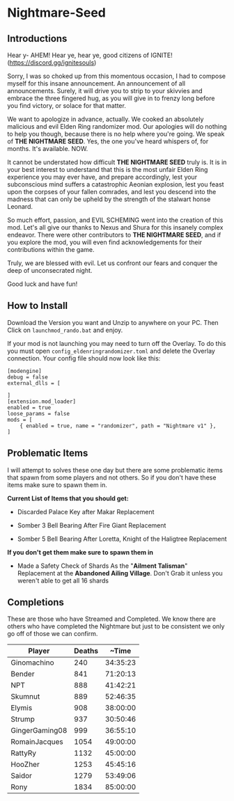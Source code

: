 # Nightmare-Seed

## Introductions
Hear y- AHEM!
Hear ye, hear ye, good citizens of IGNITE! (https://discord.gg/ignitesouls)

Sorry, I was so choked up from this momentous occasion, I had to compose myself for this insane announcement. An announcement of all announcements. Surely, it will drive you to strip to your skivvies and embrace the three fingered hug, as you will give in to frenzy long before you find victory, or solace for that matter.

We want to apologize in advance, actually. We cooked an absolutely malicious and evil Elden Ring randomizer mod. Our apologies will do nothing to help you though, because there is no help where you're going. We speak of **THE NIGHTMARE SEED**. Yes, the one you've heard whispers of, for months. It's available. NOW.

It cannot be understated how difficult **THE NIGHTMARE SEED** truly is. It is in your best interest to understand that this is the most unfair Elden Ring experience you may ever have, and prepare accordingly, lest your subconscious mind suffers a catastrophic Aeonian explosion, lest you feast upon the corpses of your fallen comrades, and lest you descend into the madness that can only be upheld by the strength of the stalwart honse Leonard.

So much effort, passion, and EVIL SCHEMING went into the creation of this mod. Let's all give our thanks to Nexus  and Shura for this insanely complex endeavor. There were other contributors to **THE NIGHTMARE SEED**, and if you explore the mod, you will even find acknowledgements for their contributions within the game.

Truly, we are blessed with evil. Let us confront our fears and conquer the deep of unconsecrated night.

Good luck and have fun!

## How to Install 
Download the Version you want and Unzip to anywhere on your PC. Then Click on `launchmod_rando.bat` and enjoy.

If your mod is not launching you may need to turn off the Overlay.
To do this you must open `config_eldenringrandomizer.toml` and delete the Overlay connection. Your config file should now look like this:

```
[modengine]
debug = false
external_dlls = [
	
]
[extension.mod_loader]
enabled = true
loose_params = false
mods = [
    { enabled = true, name = "randomizer", path = "Nightmare v1" },
]
```

## Problematic Items
I will attempt to solves these one day but there are some problematic items that spawn from some players and not others. So if you don't have these items make sure to spawn them in.

**Current List of Items that you should get:**

- Discarded Palace Key after Makar Replacement

- Somber 3 Bell Bearing After Fire Giant Replacement

- Somber 5 Bell Bearing After Loretta, Knight of the Haligtree Replacement

**If you don't get them make sure to spawn them in**

- Made a Safety Check of Shards As the "**Ailment Talisman**" Replacement at the **Abandoned Ailing Village**. Don't Grab it unless you weren't able to get all 16 shards


## Completions
These are those who have Streamed and Completed. We know there are others who have completed the Nightmare but just to be consistent we only go off of those we can confirm.


| Player         | Deaths | ~Time    |
| -------------- | ------ | -------- |
| Ginomachino    | 240    | 34:35:23 |
| Bender         | 841    | 71:20:13 |
| NPT            | 888    | 41:42:21 |
| Skumnut        | 889    | 52:46:35 |
| Elymis         | 908    | 38:00:00 |
| Strump         | 937    | 30:50:46 |
| GingerGaming08 | 999    | 36:55:10 |
| RomainJacques  | 1054   | 49:00:00 |
| RattyRy        | 1132   | 45:00:00 |
| HooZher        | 1253   | 45:45:16 |
| Saidor         | 1279   | 53:49:06 |
| Rony           | 1834   | 85:00:00 |
